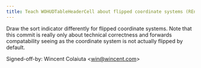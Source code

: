 ```yaml
---
title: Teach WOHUDTableHeaderCell about flipped coordinate systems (REnamer, f19e388)
---
```


Draw the sort indicator differently for flipped coordinate systems. Note that this commit is really only about technical correctness and forwards compatability seeing as the coordinate system is not actually flipped by default.

Signed-off-by: Wincent Colaiuta &lt;win@wincent.com&gt;
